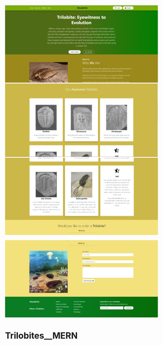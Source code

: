 ![alt text](front-React/public/assets/front__screen.png)
![alt text](front-React/public/assets/front__screen3.png)
![alt text](front-React/public/assets/front__screen4.png)

![alt text](front-React/public/assets/front__screen2.png)


# Trilobites__MERN
